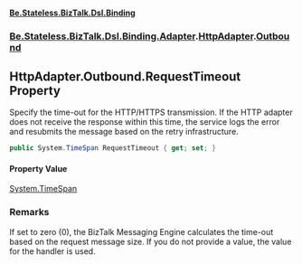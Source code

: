 #### [Be.Stateless.BizTalk.Dsl.Binding](README.md 'README')
### [Be.Stateless.BizTalk.Dsl.Binding.Adapter](Be.Stateless.BizTalk.Dsl.Binding.Adapter.md 'Be.Stateless.BizTalk.Dsl.Binding.Adapter').[HttpAdapter](HttpAdapter.md 'Be.Stateless.BizTalk.Dsl.Binding.Adapter.HttpAdapter').[Outbound](HttpAdapter.Outbound.md 'Be.Stateless.BizTalk.Dsl.Binding.Adapter.HttpAdapter.Outbound')

## HttpAdapter.Outbound.RequestTimeout Property

Specify the time-out for the HTTP/HTTPS transmission. If the HTTP adapter does not receive the response within
this time, the service logs the error and resubmits the message based on the retry infrastructure.

```csharp
public System.TimeSpan RequestTimeout { get; set; }
```

#### Property Value
[System.TimeSpan](https://docs.microsoft.com/en-us/dotnet/api/System.TimeSpan 'System.TimeSpan')

### Remarks
If set to zero (0), the BizTalk Messaging Engine calculates the time-out based on the request message size. If you
do not provide a value, the value for the handler is used.